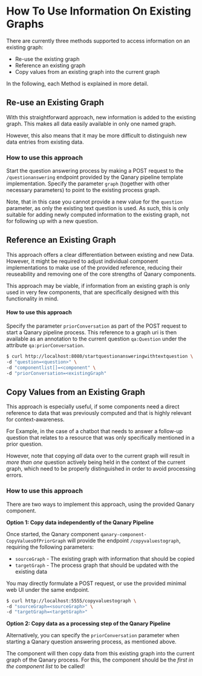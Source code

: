 # How To Use Information On Existing Graphs

There are currently three methods supported to access information on an existing graph:
* Re-use the existing graph
* Reference an existing graph
* Copy values from an existing graph into the current graph

In the following, each Method is explained in more detail.


## Re-use an Existing Graph

With this straightforward approach, new information is added to 
the existing graph. This makes all data easily available in only one named graph. 

However, this also means that it may be more difficult to distinguish new data entries from
existing data.


### How to use this approach

Start the question answering process by making a POST request to the 
`/questionanswering` endpoint provided by the Qanary pipeline template implementation. 
Specify the parameter `graph` (together with other necessary parameters) to point to the 
existing process graph. 

Note, that in this case you cannot provide a new value for the `question` parameter, 
as only the existing text question is used. 
As such, this is only suitable for adding newly computed information to the existing graph, 
not for following up with a new question. 


## Reference an Existing Graph

This approach offers a clear differentiation between existing and new Data. 
However, it might be required to adjust individual component implementations to 
make use of the provided reference, reducing their reuseability and removing one of the 
core strengths of Qanary components. 

This approach may be viable, if information from an existing graph is only used in very few
components, that are specifically designed with this functionality in mind.

#### How to use this approach

Specify the parameter `priorConversation` as part of the POST request
to start a Qanary pipeline process. 
This reference to a graph uri is then available as an annotation 
to the current question `qa:Question` under the attribute `qa:priorConversation`.

```bash
$ curl http://localhost:8080/startquestionansweringwithtextquestion \
-d "question=<question>" \
-d "componentlist[]=<component" \ 
-d "priorConversation=<existingGraph"
```


## Copy Values from an Existing Graph

This approach is especially useful, if some components need a direct reference to data
that was previously computed and that is highly relevant for context-awareness. 

For Example, in the case of a chatbot that needs to answer a follow-up question that relates to 
a resource that was only specifically mentioned in a prior question.

However, note that copying *all* data over to the current graph 
will result in *more than one* question actively being held in the 
context of the current graph, which need to be properly distinguished in order to avoid
processing errors.

### How to use this approach

There are two ways to implement this approach, using the provided Qanary component.

**Option 1: Copy data independently of the Qanary Pipeline**

Once started, the Qanary component `qanary-component-CopyValuesOfPriorGraph` will provide 
the endpoint `/copyvaluestograph`, requiring the following parameters:
* `sourceGraph` - The existing graph with information that should be copied
* `targetGraph` - The process graph that should be updated with the existing data

You may directly formulate a POST request, or use the provided minimal web UI under 
the same endpoint. 

```bash
$ curl http://localhost:5555/copyvaluestograph \
-d "sourceGraph=<sourceGraph>" \
-d "targetGraph=<targetGraph>"
```

**Option 2: Copy data as a processing step of the Qanary Pipeline**

Alternatively, you can specify the `priorConversation` parameter when starting a Qanary
question answering process, as mentioned above. 

The component will then copy data from this existing graph into the current graph of the
Qanary process. For this, the component should be the *first in the component list* 
to be called!

